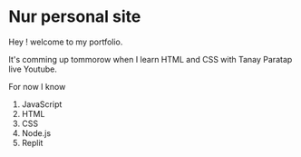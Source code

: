 # Nur personal site

Hey ! welcome to my portfolio. 

It's comming up tommorow when I learn HTML and CSS with Tanay Paratap live Youtube.

For now I know

1. JavaScript
1. HTML
2. CSS
1. Node.js
1. Replit
